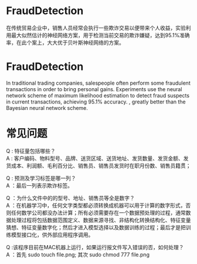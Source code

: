 # FraudDetection
在传统贸易企业中，销售人员经常会执行一些欺诈交易以便带来个人收益，实验利用最大似然估计的神经网络方案，用于检测当前交易的欺诈嫌疑，达到95.1%准确率，在此个案上，大大优于贝叶斯神经网络的方案。

# FraudDetection
In traditional trading companies, salespeople often perform some fraudulent transactions in order to bring personal gains. Experiments use the neural network scheme of maximum likelihood estimation to detect fraud suspects in current transactions, achieving 95.1% accuracy. , greatly better than the Bayesian neural network scheme.

# 常见问题
Q : 特征量包括哪些？  
A : 客户编码、物料型号、品牌、送货区域、送货地址、发货数量、发货金额、发货成本、利润额、毛利百分比、销售员、销售员发货时在职月份数、销售员籍贯；  
  
Q : 预测及学习标签是哪一列？  
A ：最后一列表示欺诈标签。  
  
Q ：为什么文件中的的型号、地址、销售员等全是数字？  
A ：在机器学习中，任何文字类型都必须转换成机器可以用于计算的数字形式，否则任何数学公司都没办法计算；所有必须需要存在一个数据预处理的过程，通常数据处理过程将包括数据范围定义、数据来源寻找、非结构化转换结构化、特征变量猜想、特征变量数字化；然后才进入模型选择以及数据训练的过程；最后才是把训练模型接口化，供外部应用程序调用。  

Q :该程序目前在MAC机器上运行，如果运行报文件写入错误的否，如何处理？  
A ：首先 sudo touch file.png; 其次 sudo chmod 777 file.png  


